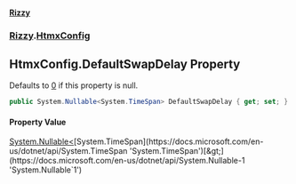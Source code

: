 #### [Rizzy](index 'index')
### [Rizzy](Rizzy 'Rizzy').[HtmxConfig](Rizzy.HtmxConfig 'Rizzy.HtmxConfig')

## HtmxConfig.DefaultSwapDelay Property

Defaults to [0](https://docs.microsoft.com/en-us/dotnet/csharp/language-reference/keywords/0 'https://docs.microsoft.com/en-us/dotnet/csharp/language-reference/keywords/0') if this property is null.

```csharp
public System.Nullable<System.TimeSpan> DefaultSwapDelay { get; set; }
```

#### Property Value
[System.Nullable&lt;](https://docs.microsoft.com/en-us/dotnet/api/System.Nullable-1 'System.Nullable`1')[System.TimeSpan](https://docs.microsoft.com/en-us/dotnet/api/System.TimeSpan 'System.TimeSpan')[&gt;](https://docs.microsoft.com/en-us/dotnet/api/System.Nullable-1 'System.Nullable`1')